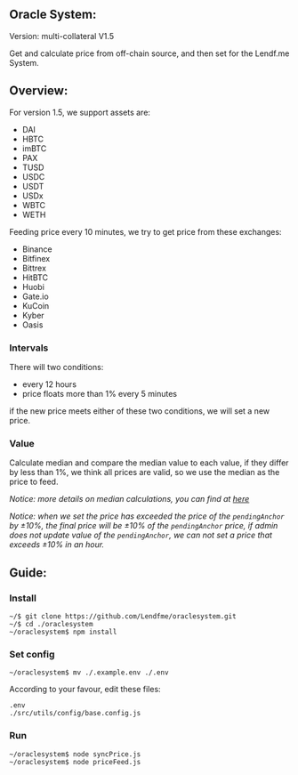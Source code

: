 ## Oracle System:

Version: multi-collateral V1.5

Get and calculate price from off-chain source, and then set for the Lendf.me System.

## Overview:

For version 1.5, we support assets are:

- DAI
- HBTC
- imBTC
- PAX
- TUSD
- USDC
- USDT
- USDx
- WBTC
- WETH

Feeding price every 10 minutes, we try to get price from these exchanges:

- Binance
- Bitfinex
- Bittrex
- HitBTC
- Huobi
- Gate.io
- KuCoin
- Kyber
- Oasis

### Intervals

There will two conditions:

- every 12 hours
- price floats more than 1% every 5 minutes

if the new price meets either of these two conditions, we will set a new price.

### Value

Calculate median and compare the median value to each value, if they differ by less than 1%, we think all prices are valid, so we use the median as the price to feed.

_Notice: more details on median calculations, you can find at [here](./src/helpers/Strategy.png)_

_Notice: when we set the price has exceeded the price of the `pendingAnchor` by ±10%, the final price will be ±10% of the `pendingAnchor` price, if admin does not update value of the `pendingAnchor`, we can not set a price that exceeds ±10% in an hour._

## Guide:

### Install

```
~/$ git clone https://github.com/Lendfme/oraclesystem.git
~/$ cd ./oraclesystem
~/oraclesystem$ npm install
```

### Set config

```
~/oraclesystem$ mv ./.example.env ./.env
```

According to your favour, edit these files:

```
.env
./src/utils/config/base.config.js
```

### Run

```
~/oraclesystem$ node syncPrice.js
~/oraclesystem$ node priceFeed.js
```
